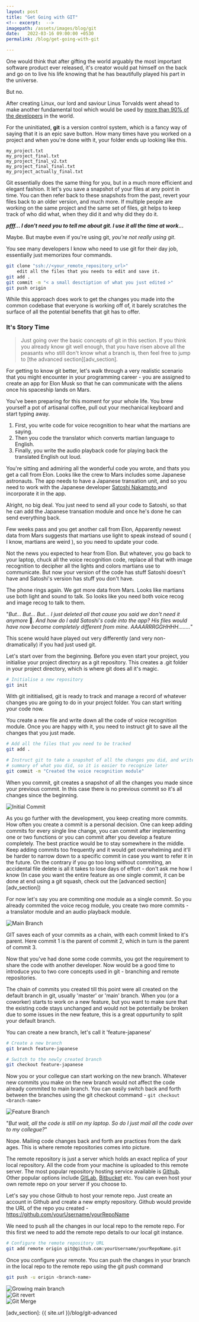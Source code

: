 ```yaml
---
layout: post
title: "Get Going with GIT"
<!-- excerpt:  -->
imagepath: /assets/images/blog/git
date:   2022-03-16 09:00:00 +0530
permalink: /blog/get-going-with-git

---
```


One would think that after gifting the world arguably the most important 
software product ever released, it's creator would pat himself on the back and
go on to live his life knowing that he has beautifully played his part in the
universe.

But no.

After creating Linux, our lord and saviour Linus Torvalds went ahead to make
another fundamental tool which would be used by [more than 90% of the
developers][1] in the world.

For the uninitiated, **git** is a version control system, which is a fancy way
of saying that it is an epic save button. How many times have you worked on a
project and when you're done with it, your folder ends up looking like this.

```
my_project.txt
my_project_final.txt
my_project_final_v2.txt
my_project_final_final.txt
my_project_actually_final.txt
```

Git essentially does the same thing for you, but in a much more efficient and
elegant fashion. It let's you save a snapshot of your files at any point in
time. You can then refer back to these snapshots from the past, revert your
files back to an older version, and much more. If multiple people are working
on the same project and the same set of files, git helps to keep track of who
did what, when they did it and why did they do it.  

_**pfff... I don't need you to tell me about git. I use it all the time at
work...**_

Maybe. But maybe even if you're using git, _you're not really using git_.

You see many developers I know who need to use git for their day job,
essentially just memorizes four commands.
```bash
git clone "ssh://<your_remote_repository_url>"
    edit all the files that you needs to edit and save it.
git add .
git commit -m "< a small desctiption of what you just edited >"
git push origin
```

While this approach does work to get the changes you made into the common
codebase that everyone is working off of, it barely scratches the surface of
all the potential benefits that git has to offer.

### <a name="storytime">It's Story Time</a> 

> Just going over the basic concepts of git in this section. If you think you
> already know git well enough, that you have risen above all the peasants who
> still don't know what a branch is, then feel free to jump to [the advanced
> section][adv_section].

For getting to know git better, let's walk through a very realistic scenario
that you might encounter in your programming career - you are assigned to
create an app for Elon Musk so that he can communicate with the aliens once
his spaceship lands on Mars. 

You've been preparing for this moment for your whole life. You brew yourself a
pot of artisanal coffee, pull out your mechanical keyboard and start typing
away.

1. First, you write code for voice recognition to hear what the martians are
   saying.
2. Then you code the translator which converts martian language to English.
3. Finally, you write the audio playback code for playing back the translated
   English out loud.

You're sitting and admiring all the wonderful code you wrote, and thats you get
a call from Elon. Looks like the crew to Mars includes some Japanese astronauts.
The app needs to have a Japanese transation unit, and so you need to work with
the Japanese developer [ Satoshi Nakamoto ][2] and incorporate it in the app.

Alright, no big deal. You just need to send all your code to Satoshi, so that he
can add the Japanese transation module and once he's done he can send everything
back.

Few weeks pass and you get another call from Elon, Apparently newest data from
Mars suggests that martians use light to speak instead of sound ( I know,
martians are weird ), so you need to update your code.

Not the news you expected to hear from Elon. But whatever, you go back to your
laptop, chuck all the voice recognition code, replace all that with image
recognition to decipher all the lights and colors martians use to communicate.
But now your version of the code has stuff Satoshi doesn't have and Satoshi's
version has stuff you don't have.

The phone rings again. We got more data from Mars. Looks like martians use both
light and sound to talk. So looks like you need both voice recog and image recog
to talk to them.

"_But... But... But... I just deleted all that cause you said we don't need it
anymore_ 🥺. _And how do I add Satoshi's code into the app? His files would have
now become completely different from mine. AAAARRRGGHHHH........_"

This scene would have played out very differently (and very non-dramatically) if
you had just used git.

Let's start over from the beginning. Before you even start your project, you
initialise your project directory as a git repository. This creates a .git folder
in your project directory, which is where git does all it's magic.

```bash
# Initialise a new repository
git init
```

With git inititialised, git is ready to track and manage a record of whatever
changes you are going to do in your project folder. You can start writing your
code now. 

You create a new file and write down all the code of voice recognition module.
Once you are happy with it, you need to instruct git to save all the changes
that you just made.

```bash
# Add all the files that you need to be tracked
git add .

# Instruct git to take a snapshot of all the changes you did, and write a brief
# summary of what you did, so it is easier to recognize later
git commit -m "Created the voice recognition module"
```

When you commit, git creates a snapshot of all the changes you made since your
previous commit. In this case there is no previous commit so it's all changes
since the beginning.

<div class="blog-git-img">
<img class="blog-git-1" src="{{ page.imagepath }}/1_initial_commit.png" alt="Initial Commit"/>
</div>

As you go further with the development, you keep creating more commits. How
often you create a commit is a personal decision. One can keep adding commits
for every single line change, you can commit after implementing one or two
functions or you can commit after you develop a feature completely. The best
practice would be to stay somewhere in the middle. Keep adding commits too
frequently and it would get overwhelming and it'll be harder to narrow down to a
specific commit in case you want to refer it in the future. On the contrary if
you go too long without commiting, an accidental file delete is all it takes to
lose days of effort - don't ask me how I know (In case you want the entire
feature as one single commit, it can be done at end using a git squash, check
out the [advanced section][adv_section])

For now let's say you are commiting one module as a single commit. So you
already commited the voice recog module, you create two more commits - a
translator module and an audio playback module.

<div class="blog-git-img">
<img class="blog-git-1" src="{{ page.imagepath }}/2_main_branch.png" alt="Main Branch"/>
</div>

GIT saves each of your commits as a chain, with each commit linked to it's
parent. Here commit 1 is the parent of commit 2, which in turn is the parent of
commit 3.

Now that you've had done some code commits, you got the requirement to share the
code with another developer. Now would be a good time to introduce you to two
core concepts used in git - branching and remote repositories.

The chain of commits you created till this point were all created on the default
branch in git, usually 'master' or 'main' branch. When you (or a coworker)
starts to work on a new feature, but you want to make sure that the existing
code stays unchanged and would not be potentially be broken due to some issues
in the new feature, this is a great oppurtunity to split your default branch.

You can create a new branch, let's call it 'feature-japanese'

```bash
# Create a new branch
git branch feature-japanese

# Switch to the newly created branch
git checkout feature-japanese
```

Now you or your collegue can start working on the new branch. Whatever new
commits you make on the new branch would not affect the code already commited to
main branch. You can easily switch back and forth between the branches using the
git  checkout command - `git checkout <branch-name>`

<div class="blog-git-img">
<img class="blog-git-2" src="{{ page.imagepath }}/3_feauture_branch.png" alt="Feature Branch"/>
</div>

"_But wait, all the code is still on my laptop. So do I just mail all the code
over to my collegue?_"

Nope. Mailing code changes back and forth are practices from the dark ages. This
is where remote repositories comes into picture. 

The remote repository is just a server which holds an exact replica of
your local repository. All the code from your machine is uploaded to this
remote server. The most popular repository hosting service available is
[Github](https://github.com). Other popular options include [GitLab](https://gitlab.com/),
[Bitbucket](https://bitbucket.org/) etc. You can even host your own remote repo
on your server if you choose to.

Let's say you chose Github to host your remote repo. Just create an account in
Github and create a new empty repository. Github would provide the URL of the
repo you created - https://github.com/yourUsername/yourRepoName

We need to push all the changes in our local repo to the remote repo. For this
first we need to add the remote repo details to our local git instance.

```bash
# Configure the remote repository URL
git add remote origin git@github.com:yourUsername/yourRepoName.git
```

Once you configure your remote. You can push the changes in your branch in the 
local repo to the remote repo using the git push command
```bash
git push -u origin <branch-name>
```

<div class="blog-git-img">
<img class="blog-git-2" src="{{ page.imagepath }}/4_main_grows.png" alt="Growing main branch"/>
</div>

<div class="blog-git-img">
<img class="blog-git-2" src="{{ page.imagepath }}/5_git_revert.png" alt="Git revert"/>
</div>

<div class="blog-git-img">
<img class="blog-git-2" src="{{ page.imagepath }}/6_git_merge.png" alt="Git Merge"/>
</div>


[1]: https://insights.stackoverflow.com/survey/2021#section-most-popular-technologies-other-tools
[2]: https://en.wikipedia.org/wiki/Satoshi_Nakamoto
[storytime]: #the_concepts
<!-- TODO: Give proper relative URL here -->
[adv_section]: {{ site.url }}/blog/git-advanced
